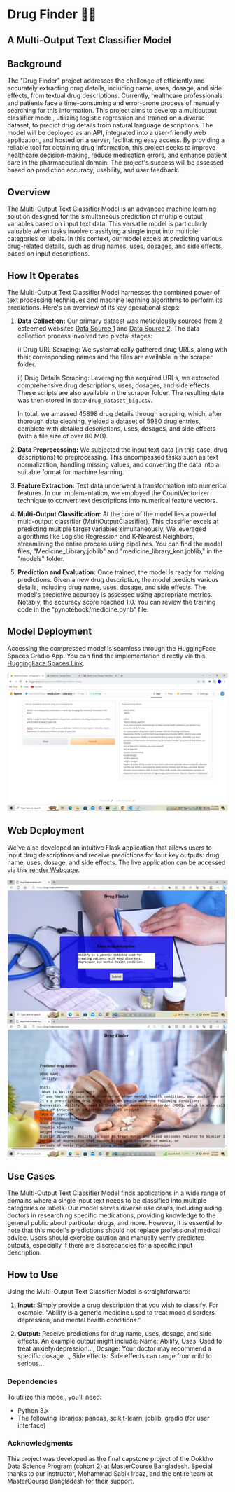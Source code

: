 # Drug Finder 💉💊
## A Multi-Output Text Classifier Model 

## Background 
The "Drug Finder" project addresses the challenge of efficiently and accurately extracting drug details, including name, uses, dosage, and side effects, from textual drug descriptions. Currently, healthcare professionals and patients face a time-consuming and error-prone process of manually searching for this information. This project aims to develop a multioutput classifier model, utilizing logistic regression and trained on a diverse dataset, to predict drug details from natural language descriptions. The model will be deployed as an API, integrated into a user-friendly web application, and hosted on a server, facilitating easy access. By providing a reliable tool for obtaining drug information, this project seeks to improve healthcare decision-making, reduce medication errors, and enhance patient care in the pharmaceutical domain. The project's success will be assessed based on prediction accuracy, usability, and user feedback.

## Overview

The Multi-Output Text Classifier Model is an advanced machine learning solution designed for the simultaneous prediction of multiple output variables based on input text data. This versatile model is particularly valuable when tasks involve classifying a single input into multiple categories or labels. In this context, our model excels at predicting various drug-related details, such as drug names, uses, dosages, and side effects, based on input descriptions.

## How It Operates

The Multi-Output Text Classifier Model harnesses the combined power of text processing techniques and machine learning algorithms to perform its predictions. Here's an overview of its key operational steps:

1. **Data Collection:** Our primary dataset was meticulously sourced from 2 esteemed websites [Data Source 1](https://www.healthline.com) and [Data Source 2](https://www.drugs.com). The data collection process involved two pivotal stages:

    i) Drug URL Scraping: We systematically gathered drug URLs, along with their corresponding names and the files are available in the scraper folder.
    
    ii) Drug Details Scraping: Leveraging the acquired URLs, we extracted comprehensive drug descriptions, uses, dosages, and side effects. These scripts are also available in the scraper folder. The resulting data was then stored in `data\drug_dataset_big.csv`.

    In total, we amassed 45898 drug details through scraping, which, after thorough data cleaning, yielded a dataset of 5980 drug entries, complete with detailed descriptions, uses, dosages, and side effects (with a file size of over 80 MB).

2. **Data Preprocessing:** We subjected the input text data (in this case, drug descriptions) to preprocessing. This encompassed tasks such as text normalization, handling missing values, and converting the data into a suitable format for machine learning.

3. **Feature Extraction:** Text data underwent a transformation into numerical features. In our implementation, we employed the CountVectorizer technique to convert text descriptions into numerical feature vectors.

4. **Multi-Output Classification:** At the core of the model lies a powerful multi-output classifier (MultiOutputClassifier). This classifier excels at predicting multiple target variables simultaneously. We leveraged algorithms like Logistic Regression and K-Nearest Neighbors, streamlining the entire process using pipelines. You can find the model files, "Medicine_Library.joblib" and "medicine_library_knn.joblib," in the "models" folder.

5. **Prediction and Evaluation:** Once trained, the model is ready for making predictions. Given a new drug description, the model predicts various details, including drug name, uses, dosage, and side effects. The model's predictive accuracy is assessed using appropriate metrics. Notably, the accuracy score reached 1.0. You can review the training code in the "pynotebook/medicine.pynb" file.

## Model Deployment

Accessing the compressed model is seamless through the HuggingFace Spaces Gradio App. You can find the implementation directly via this [HuggingFace Spaces Link](https://huggingface.co/spaces/nasrin2023ripa/medicine-library).

![Gradio App](deployment/app_image2.png)

## Web Deployment

We've also developed an intuitive Flask application that allows users to input drug descriptions and receive predictions for four key outputs: drug name, uses, dosage, and side effects. The live application can be accessed via this [render Webpage](https://drug-finder.onrender.com/).

![Flask App Home](deployment/flask_home.png)
![Flask App Results](deployment/flsk_results.png)

## Use Cases

The Multi-Output Text Classifier Model finds applications in a wide range of domains where a single input text needs to be classified into multiple categories or labels. Our model serves diverse use cases, including aiding doctors in researching specific medications, providing knowledge to the general public about particular drugs, and more. However, it is essential to note that this model's predictions should not replace professional medical advice. Users should exercise caution and manually verify predicted outputs, especially if there are discrepancies for a specific input description.

## How to Use

Using the Multi-Output Text Classifier Model is straightforward:

1. **Input:** Simply provide a drug description that you wish to classify. For example: "Abilify is a generic medicine used to treat mood disorders, depression, and mental health conditions."

2. **Output:** Receive predictions for drug name, uses, dosage, and side effects. An example output might include: Name: Abilify, Uses: Used to treat anxiety/depression..., Dosage: Your doctor may recommend a specific dosage..., Side effects: Side effects can range from mild to serious...

### Dependencies

To utilize this model, you'll need:

- Python 3.x
- The following libraries: pandas, scikit-learn, joblib, gradio (for user interface)

### Acknowledgments

This project was developed as the final capstone project of the Dokkho Data Science Program (cohort 2) at MasterCourse Bangladesh. Special thanks to our instructor, Mohammad Sabik Irbaz, and the entire team at MasterCourse Bangladesh for their support.

